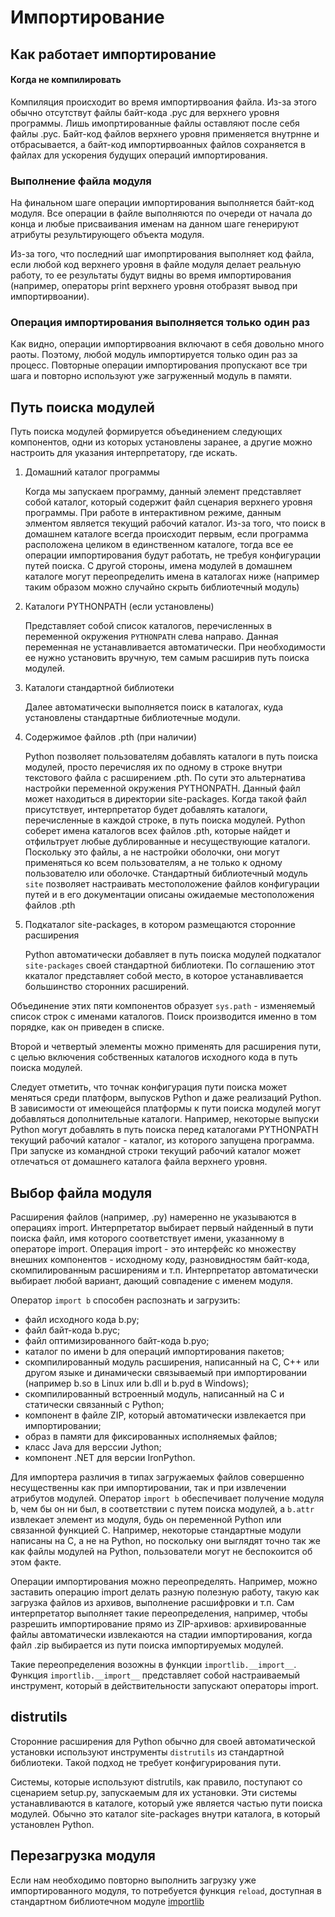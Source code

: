 # Импортирование

## Как работает импортирование

#### Когда не компилировать

Компиляция происходит во время импортирвоания файла. Из-за этого обычно отсутствут файлы байт-кода .pyc для верхнего уровня программы. Лишь имопртированные файлы оставляют после себя файлы .pyc. Байт-код файлов верхнего уровня применяется внутрнне и отбрасывается, а байт-код импортирвоанных файлов сохраняется в файлах для ускорения будущих операций импортирования.

### Выполнение файла модуля

На финальном шаге операции импортирования выполняется байт-код модуля. Все операции в файле выполняются по очереди от начала до конца и любые присваивания именам на данном шаге генерируют атрибуты результирующего объекта модуля.

Из-за того, что последний шаг имопртирования выполняет код файла, если любой код верхнего уровня в файле модуля делает реальную работу, то ее результаты будут видны во время импортирования (например, операторы print верхнего уровня отобразят вывод при импортирвоании).

### Операция импортирования выполняется только один раз

Как видно, операции импортирвоания включают в себя довольно много раоты. Поэтому, любой модуль импортируется только один раз за процесс. Повторные операции импортирования пропускают все три шага и повторно используют уже загруженный модуль в памяти.

## Путь поиска модулей

Путь поиска модулей формируется объединением следующих компонентов, одни из которых установлены заранее, а другие можно настроить для указания интерпретатору, где искать.

1. Домашний каталог программы

   Когда мы запускаем программу, данный элемент представляет собой каталог, который содержит файл сценария верхнего уровня программы. При работе в интерактивном режиме, данным элментом является текущий рабочий каталог. Из-за того, что поиск в домашнем каталоге всегда происходит первым, если программа расположена целиком в единственном каталоге, тогда все ее операции импортирования будут работать, не требуя конфигурации путей поиска. С другой стороны, имена модулей в домашнем каталоге могут переопределить имена в каталогах ниже (например таким образом можно случайно скрыть библиотечный модуль)

2. Каталоги PYTHONPATH (если установлены)

   Представляет собой список каталогов, перечисленных в переменной окружения `PYTHONPATH` слева направо. Данная переменная не устанавливается автоматически. При необходимости ее нужно установить вручную, тем самым расширив путь поиска модулей.

3. Каталоги стандартной библиотеки

   Далее автоматически выполняется поиск в каталогах, куда установлены стандартные библиотечные модули.

4. Содержимое файлов .pth (при наличии)

   Python позволяет пользователям добавлять каталоги в путь поиска модулей, просто перечисляя их по одному в строке внутри текстового файла с расширением .pth. По сути это альтернатива настройки переменной окружения PYTHONPATH. Данный файл может находиться в директории site-packages. Когда такой файл присутствует, интерпретатор будет добавлять каталоги, перечисленные в каждой строке, в путь поиска модулей. Python соберет имена каталогов всех файлов .pth, которые найдет и отфильтрует любые дублированные и несуществующие каталоги. Поскольку это файлы, а не настройки оболочки, они могут применяться ко всем пользователям, а не только к одному пользователю или оболочке. Стандартный библиотечный модуль `site` позволяет настраивать местоположение файлов конфигурации путей и в его документации описаны ожидаемые местоположения файлов .pth

5. Подкаталог site-packages, в котором размещаются сторонние расширения

   Python автоматически добавляет в путь поиска модулей подкаталог `site-packages` своей стандартной библиотеки. По соглашению этот ккаталог представляет собой место, в которое устанавливается большинство сторонних расширений.

Объединение этих пяти компонентов образует `sys.path` - изменяемый список строк с именами каталогов. Поиск производится именно в том порядке, как он приведен в списке.

Второй и четвертый элементы можно применять для расширения пути, с целью включения собственных каталогов исходного кода в путь поиска модулей.

Следует отметить, что точнак конфигурация пути поиска может меняться среди платформ, выпусков Python и даже реализаций Python. В зависимости от имеющейся платформы к пути поиска модулей могут добавляться дополнительные каталоги. Например, некоторые выпуски Python могут добавлять в путь поиска перед каталогами PYTHONPATH текущий рабочий каталог - каталог, из которого запущена программа. При запуске из командной строки текущий рабочий каталог может отлечаться от домашнего каталога файла верхнего уровня.

## Выбор файла модуля

Расширения файлов (например, .py) намеренно не указываются в операциях import. Интерпретатор выбирает первый найденный в пути поиска файл, имя которого соответствует имени, указанному в операторе import. Операция import - это интерфейс ко множеству внешних компонентов - исходному коду, разновидностям байт-кода, скомпилированным расширениям и т.п. Интерпретатор автоматически выбирает любой вариант, дающий совпадение с именем модуля.

Оператор `import b` способен распознать и загрузить:

* файл исходного кода b.py;
* файл байт-кода b.pyc;
* файл оптимизированного байт-кода b.pyo;
* каталог по имени b для операций импортирования пакетов;
* скомпилированный модуль расширения, написанный на C, C++ или другом языке и динамически связываемый при импортировании (например b.so в Linux или b.dll и b.pyd в Windows);
* скомпилированный встроенный модуль, написанный на C и статически связанный с Python;
* компонент в файле ZIP, который автоматически извлекается при импортировании;
* образ в памяти для фиксированных исполняемых файлов;
* класс Java для верссии Jython;
* компонент .NET для версии IronPython.

Для импортера различия в типах загружаемых файлов совершенно несущественны как при импортировании, так и при извлечении атрибутов модулей. Оператор `import b` обеспечивает получение модуля b, чем бы он ни был, в соответствии с путем поиска модулей, а `b.attr` извлекает элемент из модуля, будь он переменной Python или связанной функцией C. Например, некоторые стандартные модули написаны на C, а не на Python, но поскольку они выглядят точно так же как файлы модулей на Python, пользователи могут не беспокоится об этом факте.

Операции импортирования можно переопределять. Например, можно заставить операцию import делать разную полезную работу, такую как загрузка файлов из архивов, выполнение расшифровки и т.п. Сам интерпретатор выполняет такие переопределения, например, чтобы разрешить импортирование прямо из ZIP-архивов: архивированные файлы автоматически извлекаются на стадии импортирования, когда файл .zip выбирается из пути поиска импортируемых модулей.

Такие переопределения возожны в функции `importlib.__import__`. Функция `importlib.__import__` представляет собой настраиваемый инструмент, который в действительности запускают операторы import.

## distrutils

Сторонние расширения для Python обычно для своей автоматической установки используют инструменты `distrutils` из стандартной библиотеки. Такой подход не требует конфигурирования пути.

Системы, которые используют distrutils, как правило, поступают со сценарием setup.py, запускаемым для их установки. Эти системы устанавливаются в каталоге, который уже является частью пути поиска модулей. Обычно это каталог site-packages внутри каталога, в который установлен Python.

## Перезагрузка модуля

Если нам необходимо повторно выполнить загрузку уже импортированного модуля, то потребуется функция `reload`, доступная в стандартном библиотечном модуле [importlib](../stl/IMPORTLIB.md)
